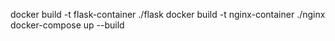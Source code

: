 docker build -t flask-container ./flask
docker build -t nginx-container ./nginx
docker-compose up --build
